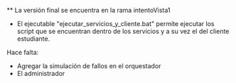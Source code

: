 ** La versión final se encuentra en la rama intentoVista1
- El ejecutable "ejecutar_servicios_y_cliente.bat" permite ejecutar los script que se encuentran dentro de los servicios y a su vez el del cliente estudiante.

Hace falta:
- Agregar la simulación de fallos en el orquestador
- El administrador
